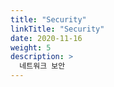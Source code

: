 ```yaml
---
title: "Security"
linkTitle: "Security"
date: 2020-11-16
weight: 5
description: >
  네트워크 보안
---
```

